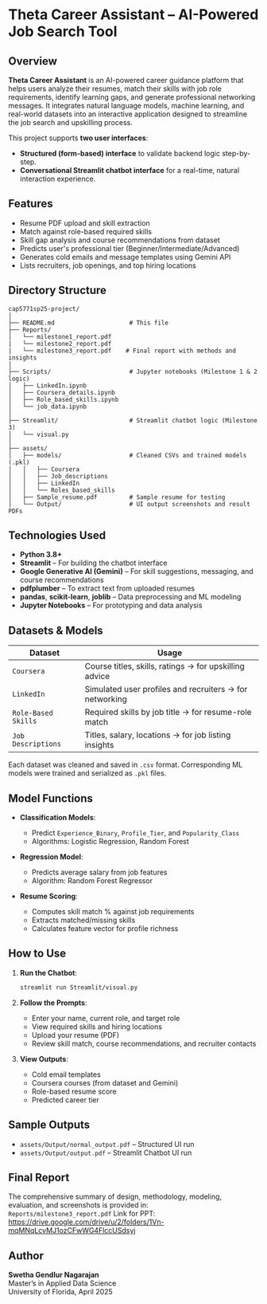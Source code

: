 
# Theta Career Assistant – AI-Powered Job Search Tool

## Overview

**Theta Career Assistant** is an AI-powered career guidance platform that helps users analyze their resumes, match their skills with job role requirements, identify learning gaps, and generate professional networking messages. It integrates natural language models, machine learning, and real-world datasets into an interactive application designed to streamline the job search and upskilling process.

This project supports **two user interfaces**:
- **Structured (form-based) interface** to validate backend logic step-by-step.
- **Conversational Streamlit chatbot interface** for a real-time, natural interaction experience.


## Features

- Resume PDF upload and skill extraction
- Match against role-based required skills
- Skill gap analysis and course recommendations from dataset
- Predicts user's professional tier (Beginner/Intermediate/Advanced)
- Generates cold emails and message templates using Gemini API
- Lists recruiters, job openings, and top hiring locations


## Directory Structure

```
cap5771sp25-project/
│
├── README.md                     # This file
├── Reports/
│   └── milestone1_report.pdf
|   └── milestone2_report.pdf 
|   └── milestone3_report.pdf    # Final report with methods and insights
│
├── Scripts/                      # Jupyter notebooks (Milestone 1 & 2 logic)
│   ├── LinkedIn.ipynb
│   ├── Coursera_details.ipynb
│   ├── Role_based_skills.ipynb
│   └── job_data.ipynb
│
├── Streamlit/                    # Streamlit chatbot logic (Milestone 3)
│   └── visual.py
│
├── assets/
│   ├── models/                   # Cleaned CSVs and trained models (.pkl)
│   │   ├── Coursera
│   │   ├── Job_descriptions
│   │   ├── LinkedIn
│   │   └── Roles_based_skills
│   ├── Sample_resume.pdf         # Sample resume for testing
│   └── Output/                   # UI output screenshots and result PDFs
```
## Technologies Used

- **Python 3.8+**
- **Streamlit** – For building the chatbot interface
- **Google Generative AI (Gemini)** – For skill suggestions, messaging, and course recommendations
- **pdfplumber** – To extract text from uploaded resumes
- **pandas**, **scikit-learn**, **joblib** – Data preprocessing and ML modeling
- **Jupyter Notebooks** – For prototyping and data analysis


## Datasets & Models

| Dataset              | Usage                                                 |
|----------------------|-------------------------------------------------------|
| `Coursera`           | Course titles, skills, ratings → for upskilling advice |
| `LinkedIn`           | Simulated user profiles and recruiters → for networking |
| `Role-Based Skills`  | Required skills by job title → for resume-role match  |
| `Job Descriptions`   | Titles, salary, locations → for job listing insights  |

Each dataset was cleaned and saved in `.csv` format. Corresponding ML models were trained and serialized as `.pkl` files.


## Model Functions

- **Classification Models**:
  - Predict `Experience_Binary`, `Profile_Tier`, and `Popularity_Class`
  - Algorithms: Logistic Regression, Random Forest

- **Regression Model**:
  - Predicts average salary from job features
  - Algorithm: Random Forest Regressor

- **Resume Scoring**:
  - Computes skill match % against job requirements
  - Extracts matched/missing skills
  - Calculates feature vector for profile richness


## How to Use

1. **Run the Chatbot**:
   ```bash
   streamlit run Streamlit/visual.py
   ```

2. **Follow the Prompts**:
   - Enter your name, current role, and target role
   - View required skills and hiring locations
   - Upload your resume (PDF)
   - Review skill match, course recommendations, and recruiter contacts

3. **View Outputs**:
   - Cold email templates
   - Coursera courses (from dataset and Gemini)
   - Role-based resume score
   - Predicted career tier


## Sample Outputs

- `assets/Output/normal_output.pdf` – Structured UI run
- `assets/Output/output.pdf` – Streamlit Chatbot UI run


## Final Report

The comprehensive summary of design, methodology, modeling, evaluation, and screenshots is provided in:  
`Reports/milestone3_report.pdf`
Link for PPT: https://drive.google.com/drive/u/2/folders/1Vn-mqMNqLcvMJ1ozCFwWG4FlccUSdsyj 


## Author

**Swetha Gendlur Nagarajan**  
Master’s in Applied Data Science  
University of Florida, April 2025

